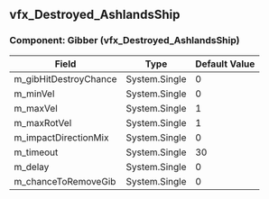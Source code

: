 ## vfx_Destroyed_AshlandsShip

### Component: Gibber (vfx_Destroyed_AshlandsShip)

|Field|Type|Default Value|
|---|---|---|
|m_gibHitDestroyChance|System.Single|0|
|m_minVel|System.Single|0|
|m_maxVel|System.Single|1|
|m_maxRotVel|System.Single|1|
|m_impactDirectionMix|System.Single|0|
|m_timeout|System.Single|30|
|m_delay|System.Single|0|
|m_chanceToRemoveGib|System.Single|0|

